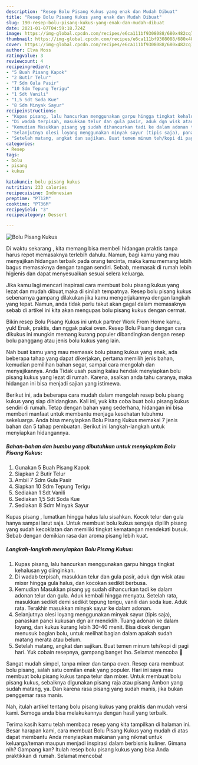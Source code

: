 ```yaml
---
description: "Resep Bolu Pisang Kukus yang enak dan Mudah Dibuat"
title: "Resep Bolu Pisang Kukus yang enak dan Mudah Dibuat"
slug: 190-resep-bolu-pisang-kukus-yang-enak-dan-mudah-dibuat
date: 2021-01-07T04:59:18.724Z
image: https://img-global.cpcdn.com/recipes/e6ca111bf9308088/680x482cq70/bolu-pisang-kukus-foto-resep-utama.jpg
thumbnail: https://img-global.cpcdn.com/recipes/e6ca111bf9308088/680x482cq70/bolu-pisang-kukus-foto-resep-utama.jpg
cover: https://img-global.cpcdn.com/recipes/e6ca111bf9308088/680x482cq70/bolu-pisang-kukus-foto-resep-utama.jpg
author: Elva Moss
ratingvalue: 3
reviewcount: 4
recipeingredient:
- "5 Buah Pisang Kapok"
- "2 Butir Telur"
- "7 Sdm Gula Pasir"
- "10 Sdm Tepung Terigu"
- "1 Sdt Vanili"
- "1,5 Sdt Soda Kue"
- "8 Sdm Minyak Sayur"
recipeinstructions:
- "Kupas pisang, lalu hancurkan menggunakan garpu hingga tingkat kehalusan yg diinginkan."
- "Di wadab terpisah, masukkan telur dan gula pasir, aduk dgn wisk atau mixer hingga gula halus, dan kocokan sedikit berbusa."
- "Kemudian Masukkan pisang yg sudah dihancurkan tadi ke dalam adonan telur dan gula. Aduk kembali hingga menyatu. Setelah rata, masukkan sedikit demi sedikit tepung terigu, vanili dan soda kue. Aduk rata. Terakhir masukkan minyak sayur ke dalam adonan."
- "Selanjutnya olesi loyang menggunakan minyak sayur (tipis saja), panaskan panci kukusan dgn air mendidih. Tuang adonan ke dalam loyang, dan kukus kurang lebih 30-40 menit. Bisa dicek dengan menusuk bagian bolu, untuk melihat bagian dalam apakah sudah matang merata atau belum."
- "Setelah matang, angkat dan sajikan. Buat temen minum teh/kopi di pagi hari. Yuk cobain resepnya, gampang banget lho. Selamat mencoba 🤗"
categories:
- Resep
tags:
- bolu
- pisang
- kukus

katakunci: bolu pisang kukus 
nutrition: 233 calories
recipecuisine: Indonesian
preptime: "PT12M"
cooktime: "PT36M"
recipeyield: "3"
recipecategory: Dessert

---
```



![Bolu Pisang Kukus](https://img-global.cpcdn.com/recipes/e6ca111bf9308088/680x482cq70/bolu-pisang-kukus-foto-resep-utama.jpg)

Di waktu  sekarang , kita memang bisa membeli hidangan praktis tanpa harus repot memasaknya terlebih dahulu. Namun, bagi kamu yang mau menyajikan hidangan terbaik pada orang tercinta, maka kamu memang lebih bagus memasaknya dengan tangan sendiri. Sebab, memasak di rumah lebih higienis dan dapat menyesuaikan sesuai selera keluarga.

Jika kamu lagi mencari inspirasi cara membuat bolu pisang kukus yang lezat dan mudah dibuat,maka di sinilah tempatnya. Resep bolu pisang kukus  sebenarnya gampang dilakukan jika kamu mengerjakannya dengan langkah yang tepat. Namun, anda tidak perlu takut akan gagal dalam memasaknya 
sebab di artikel ini kita akan mengupas bolu pisang kukus dengan cermat.  

Bikin resep Bolu Pisang Kukus ini untuk partner Work From Home kamu, yuk! Enak, praktis, dan nggak pakai oven. Resep Bolu Pisang dengan cara dikukus ini mungkin memang kurang populer dibandingkan dengan resep bolu panggang atau jenis bolu kukus yang lain.

Nah buat kamu yang mau memasak bolu pisang kukus yang enak, ada beberapa tahap yang dapat dikerjakan, pertama memilih jenis bahan, kemudian pemilihan bahan segar, sampai cara mengolah dan menyajikannya. Anda Tidak usah pusing kalau hendak menyiapkan bolu pisang kukus yang lezat di rumah. Karena, asalkan anda  tahu caranya, maka hidangan ini bisa menjadi sajian yang istimewa.

Berikut ini, ada beberapa cara mudah dalam mengolah resep bolu pisang kukus yang siap dihidangkan. Kali ini, yuk kita coba buat bolu pisang kukus sendiri di rumah. Tetap dengan bahan yang sederhana, hidangan ini bisa memberi manfaat untuk membantu menjaga kesehatan tubuhmu sekeluarga. Anda bisa menyiapkan Bolu Pisang Kukus memakai 7 jenis bahan dan 5 tahap pembuatan. Berikut ini langkah-langkah untuk menyiapkan hidangannya.

<!--inarticleads1-->

##### Bahan-bahan dan bumbu yang dibutuhkan untuk menyiapkan Bolu Pisang Kukus:

1. Gunakan 5 Buah Pisang Kapok
1. Siapkan 2 Butir Telur
1. Ambil 7 Sdm Gula Pasir
1. Siapkan 10 Sdm Tepung Terigu
1. Sediakan 1 Sdt Vanili
1. Sediakan 1,5 Sdt Soda Kue
1. Sediakan 8 Sdm Minyak Sayur


Kupas pisang , lumatkan hingga halus lalu sisahkan. Kocok telur dan gula hanya sampai larut saja. Untuk membuat bolu kukus sengaja dipilih pisang yang sudah kecoklatan dan memiliki tingkat kematangan mendekati busuk. Sebab dengan demikian rasa dan aroma pisang lebih kuat. 

<!--inarticleads2-->

##### Langkah-langkah menyiapkan Bolu Pisang Kukus:

1. Kupas pisang, lalu hancurkan menggunakan garpu hingga tingkat kehalusan yg diinginkan.
1. Di wadab terpisah, masukkan telur dan gula pasir, aduk dgn wisk atau mixer hingga gula halus, dan kocokan sedikit berbusa.
1. Kemudian Masukkan pisang yg sudah dihancurkan tadi ke dalam adonan telur dan gula. Aduk kembali hingga menyatu. Setelah rata, masukkan sedikit demi sedikit tepung terigu, vanili dan soda kue. Aduk rata. Terakhir masukkan minyak sayur ke dalam adonan.
1. Selanjutnya olesi loyang menggunakan minyak sayur (tipis saja), panaskan panci kukusan dgn air mendidih. Tuang adonan ke dalam loyang, dan kukus kurang lebih 30-40 menit. Bisa dicek dengan menusuk bagian bolu, untuk melihat bagian dalam apakah sudah matang merata atau belum.
1. Setelah matang, angkat dan sajikan. Buat temen minum teh/kopi di pagi hari. Yuk cobain resepnya, gampang banget lho. Selamat mencoba 🤗


Sangat mudah simpel, tanpa mixer dan tanpa oven. Resep cara membuat bolu pisang, salah satu cemilan enak yang populer. Hari ini saya mau membuat bolu pisang kukus tanpa telur dan mixer. Untuk membuat bolu pisang kukus, sebaiknya digunakan pisang raja atau pisang Ambon yang sudah matang, ya. Dan karena rasa pisang yang sudah manis, jika bukan penggemar rasa manis. 

Nah, itulah artikel tentang  bolu pisang kukus  yang praktis dan mudah versi kami. Semoga anda bisa melakukannya dengan hasil yang terbaik. 

Terima kasih kamu telah membaca resep yang kita tampilkan di halaman ini. Besar harapan kami, cara membuat  Bolu Pisang Kukus yang mudah di atas dapat membantu Anda menyiapkan makanan yang nikmat untuk keluarga/teman maupun menjadi inspirasi dalam berbisnis kuliner. Gimana nih? Gampang kan? Itulah resep bolu pisang kukus yang bisa Anda praktikkan di rumah. Selamat mencoba!

